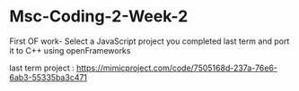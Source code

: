 # Msc-Coding-2-Week-2
First OF work- Select a JavaScript project you completed last term and port it to C++ using openFrameworks

last term project : https://mimicproject.com/code/7505168d-237a-76e6-6ab3-55335ba3c471
